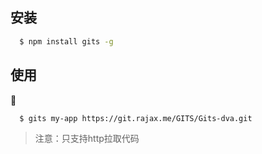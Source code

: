 ## 安装

```bash
  $ npm install gits -g
```

## 使用

```bash
  $ gits my-app https://git.rajax.me/GITS/Gits-dva.git
```
> 注意：只支持http拉取代码